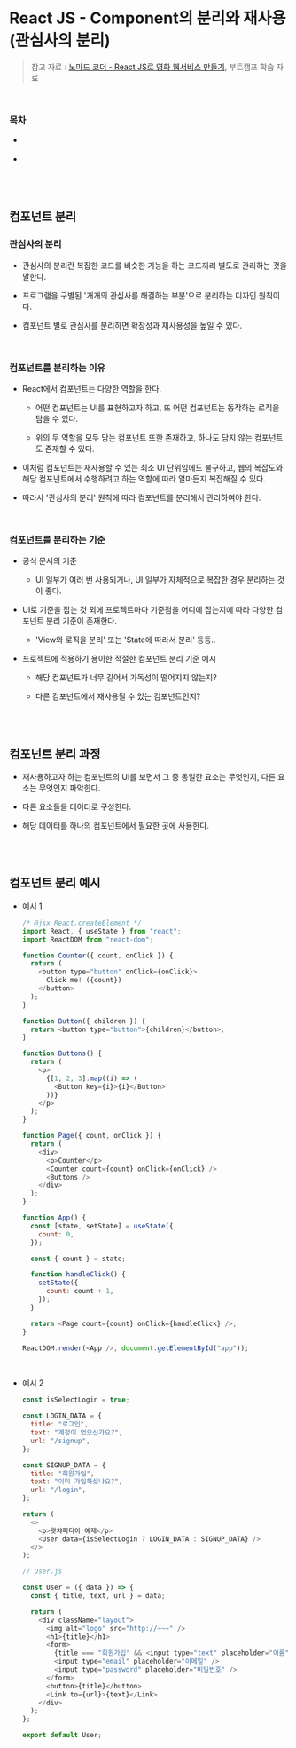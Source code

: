 # React JS - Component의 분리와 재사용 (관심사의 분리)

> 참고 자료 : <a href="https://nomadcoders.co/react-for-beginners">노마드 코더 - React JS로 영화 웹서비스 만들기</a>, 부트캠프 학습 자료

<br/>

### 목차

- <a href=""></a>

- <a href=""></a>

<br/><br/>

## 컴포넌트 분리

### 관심사의 분리

- 관심사의 분리란 복잡한 코드를 비슷한 기능을 하는 코드끼리 별도로 관리하는 것을 말한다.

- 프로그램을 구별된 '개개의 관심사를 해결하는 부분'으로 분리하는 디자인 원칙이다.

- 컴포넌트 별로 관심사를 분리하면 확장성과 재사용성을 높일 수 있다.

<br/>

### 컴포넌트를 분리하는 이유

- React에서 컴포넌트는 다양한 역할을 한다.

  - 어떤 컴포넌트는 UI를 표현하고자 하고, 또 어떤 컴포넌트는 동작하는 로직을 담을 수 있다.

  - 위의 두 역할을 모두 담는 컴포넌트 또한 존재하고, 하나도 담지 않는 컴포넌트도 존재할 수 있다.

- 이처럼 컴포넌트는 재사용할 수 있는 최소 UI 단위임에도 불구하고, 웹의 복잡도와 해당 컴포넌트에서 수행하려고 하는 역할에 따라 얼마든지 복잡해질 수 있다.

- 따라사 '관심사의 분리' 원칙에 따라 컴포넌트를 분리해서 관리하여야 한다.

<br/>

### 컴포넌트를 분리하는 기준

- 공식 문서의 기준

  - UI 일부가 여러 번 사용되거나, UI 일부가 자체적으로 복잡한 경우 분리하는 것이 좋다.

- UI로 기준을 잡는 것 외에 프로젝트마다 기준점을 어디에 잡는지에 따라 다양한 컴포넌트 분리 기준이 존재한다.

  - 'View와 로직을 분리' 또는 'State에 따라서 분리' 등등..

- 프로젝트에 적용하기 용이한 적절한 컴포넌트 분리 기준 예시

  - 해당 컴포넌트가 너무 길어서 가독성이 떨어지지 않는지?

  - 다른 컴포넌트에서 재사용될 수 있는 컴포넌트인지?

<br/><br/>

## 컴포넌트 분리 과정

- 재사용하고자 하는 컴포넌트의 UI를 보면서 그 중 동일한 요소는 무엇인지, 다른 요소는 무엇인지 파악한다.

- 다른 요소들을 데이터로 구성한다.

- 해당 데이터를 하나의 컴포넌트에서 필요한 곳에 사용한다.

<br/><br/>

## 컴포넌트 분리 예시

- 예시 1

  ```javascript
  /* @jsx React.createElement */
  import React, { useState } from "react";
  import ReactDOM from "react-dom";

  function Counter({ count, onClick }) {
    return (
      <button type="button" onClick={onClick}>
        Click me! ({count})
      </button>
    );
  }

  function Button({ children }) {
    return <button type="button">{children}</button>;
  }

  function Buttons() {
    return (
      <p>
        {[1, 2, 3].map((i) => (
          <Button key={i}>{i}</Button>
        ))}
      </p>
    );
  }

  function Page({ count, onClick }) {
    return (
      <div>
        <p>Counter</p>
        <Counter count={count} onClick={onClick} />
        <Buttons />
      </div>
    );
  }

  function App() {
    const [state, setState] = useState({
      count: 0,
    });

    const { count } = state;

    function handleClick() {
      setState({
        count: count + 1,
      });
    }

    return <Page count={count} onClick={handleClick} />;
  }

  ReactDOM.render(<App />, document.getElementById("app"));
  ```

<br/>

- 예시 2

  ```js
  const isSelectLogin = true;

  const LOGIN_DATA = {
    title: "로그인",
    text: "계정이 없으신가요?",
    url: "/signup",
  };

  const SIGNUP_DATA = {
    title: "회원가입",
    text: "이미 가입하셨나요?",
    url: "/login",
  };

  return (
    <>
      <p>왓챠피디아 예제</p>
      <User data={isSelectLogin ? LOGIN_DATA : SIGNUP_DATA} />
    </>
  );
  ```

  ```js
  // User.js

  const User = ({ data }) => {
    const { title, text, url } = data;

    return (
      <div className="layout">
        <img alt="logo" src="http://~~~" />
        <h1>{title}</h1>
        <form>
          {title === "회원가입" && <input type="text" placeholder="이름" />}
          <input type="email" placeholder="이메일" />
          <input type="password" placeholder="비밀번호" />
        </form>
        <button>{title}</button>
        <Link to={url}>{text}</Link>
      </div>
    );
  };

  export default User;
  ```
